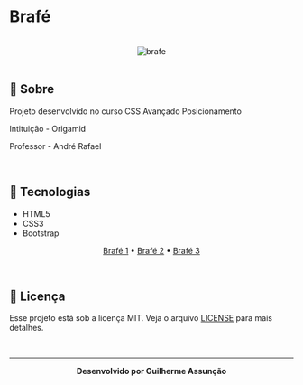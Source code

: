 # Brafé

<br>

<div align="center">
  <img src="Brafé 1/Bootstrap/public/img/brafe.svg" alt="brafe">
</div>

<br>

## :bookmark_tabs: Sobre

Projeto desenvolvido no curso CSS Avançado Posicionamento

Intituição - Origamid

Professor - André Rafael



<br>

## :rocket: Tecnologias

- HTML5
- CSS3
- Bootstrap

<p align="center">
  <a href="">Brafé 1</a> •
  <a href="">Brafé 2</a> •
  <a href="">Brafé 3</a>
</p>


<br>

## :green_book: Licença 

Esse projeto está sob a licença MIT. Veja o arquivo [LICENSE](LICENSE) para mais detalhes.

<br>

---

<div align="center">
    <b>Desenvolvido por Guilherme Assunção</b>
</div>
